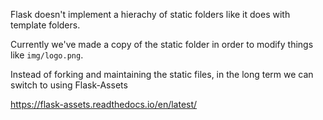 Flask doesn't implement a hierachy of static folders like it does with template folders.

Currently we've made a copy of the static folder in order to modify things like `img/logo.png`.

Instead of forking and maintaining the static files, in the long term we can switch to using Flask-Assets

https://flask-assets.readthedocs.io/en/latest/

